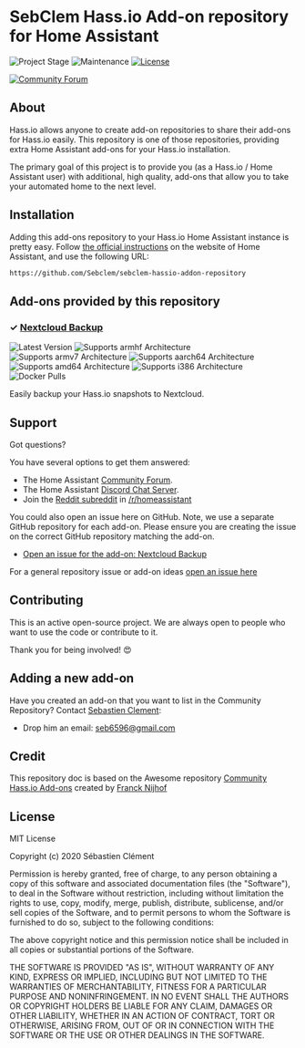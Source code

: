 # SebClem Hass.io Add-on repository for Home Assistant

![Project Stage][project-stage-shield]
![Maintenance][maintenance-shield]
[![License][license-shield]](LICENSE.md)

[![Community Forum][forum-shield]][forum]

## About

Hass.io allows anyone to create add-on repositories to share their add-ons for
Hass.io easily. This repository is one of those repositories, providing extra
Home Assistant add-ons for your Hass.io installation.

The primary goal of this project is to provide you (as a Hass.io /
Home Assistant user) with additional, high quality, add-ons that allow you to
take your automated home to the next level.

## Installation

Adding this add-ons repository to your Hass.io Home Assistant instance is
pretty easy. Follow [the official instructions][third-party-addons] on the
website of Home Assistant, and use the following URL:

```txt
https://github.com/Sebclem/sebclem-hassio-addon-repository
```

## Add-ons provided by this repository

### &#10003; [Nextcloud Backup][addon-nextcloud]

![Latest Version][nextcloud-version-shield]
![Supports armhf Architecture][nextcloud-armhf-shield]
![Supports armv7 Architecture][nextcloud-armv7-shield]
![Supports aarch64 Architecture][nextcloud-aarch64-shield]
![Supports amd64 Architecture][nextcloud-amd64-shield]
![Supports i386 Architecture][nextcloud-i386-shield]
![Docker Pulls][nextcloud-pulls-shield]

Easily backup your Hass.io snapshots to Nextcloud. 




## Support

Got questions?

You have several options to get them answered:

- The Home Assistant [Community Forum][forum].
- The Home Assistant [Discord Chat Server][discord-ha].
- Join the [Reddit subreddit][reddit] in [/r/homeassistant][reddit]

You could also open an issue here on GitHub. Note, we use a separate
GitHub repository for each add-on. Please ensure you are creating the issue
on the correct GitHub repository matching the add-on.

- [Open an issue for the add-on: Nextcloud Backup][nextcloud-issue]


For a general repository issue or add-on ideas [open an issue here][issue]

## Contributing

This is an active open-source project. We are always open to people who want to
use the code or contribute to it.


Thank you for being involved! :heart_eyes:

## Adding a new add-on

Have you created an add-on that you want to list in the Community Repository?
Contact [Sebastien Clement][sebclem]:

- Drop him an email: seb6596@gmail.com
<!-- - Chat with him on [Discord Chat][discord]
- Message him via the forums:  -->

## Credit

This repository doc is based on the Awesome repository [Community Hass.io Add-ons][community-addons] created by [Franck Nijhof][frenk]

## License

MIT License

Copyright (c) 2020 Sébastien Clément

Permission is hereby granted, free of charge, to any person obtaining a copy
of this software and associated documentation files (the "Software"), to deal
in the Software without restriction, including without limitation the rights
to use, copy, modify, merge, publish, distribute, sublicense, and/or sell
copies of the Software, and to permit persons to whom the Software is
furnished to do so, subject to the following conditions:

The above copyright notice and this permission notice shall be included in all
copies or substantial portions of the Software.

THE SOFTWARE IS PROVIDED "AS IS", WITHOUT WARRANTY OF ANY KIND, EXPRESS OR
IMPLIED, INCLUDING BUT NOT LIMITED TO THE WARRANTIES OF MERCHANTABILITY,
FITNESS FOR A PARTICULAR PURPOSE AND NONINFRINGEMENT. IN NO EVENT SHALL THE
AUTHORS OR COPYRIGHT HOLDERS BE LIABLE FOR ANY CLAIM, DAMAGES OR OTHER
LIABILITY, WHETHER IN AN ACTION OF CONTRACT, TORT OR OTHERWISE, ARISING FROM,
OUT OF OR IN CONNECTION WITH THE SOFTWARE OR THE USE OR OTHER DEALINGS IN THE
SOFTWARE.

[community-addons]: https://github.com/hassio-addons/repository
[frenk]: https://github.com/frenck
[discord-shield]: https://img.shields.io/discord/478094546522079232.svg
[discord]: https://discord.me/hassioaddons
[sebclem]: https://github.com/Sebclem
[issue]: https://github.com/Sebclem/sebclem-hassio-addon-repository/issues
[license-shield]: https://img.shields.io/github/license/Sebclem/sebclem-hassio-addon-repository.svg
[maintenance-shield]: https://img.shields.io/maintenance/yes/2020.svg
[project-stage-shield]: https://img.shields.io/badge/project%20stage-experimental-orange.svg
[reddit]: https://reddit.com/r/homeassistant
[forum-shield]: https://img.shields.io/badge/community-forum-brightgreen.svg
[forum]: https://community.home-assistant.io
[discord-ha]: https://discord.gg/c5DvZ4e
[third-party-addons]: https://home-assistant.io/hassio/installing_third_party_addons/


[addon-nextcloud]: https://github.com/Sebclem/hassio-nextcloud-backup
[nextcloud-version-shield]: https://img.shields.io/badge/version-v0.7.1-blue.svg
[nextcloud-armhf-shield]: https://img.shields.io/badge/armhf-yes-green.svg
[nextcloud-armv7-shield]: https://img.shields.io/badge/armv7-yes-green.svg
[nextcloud-aarch64-shield]: https://img.shields.io/badge/aarch64-yes-green.svg
[nextcloud-amd64-shield]: https://img.shields.io/badge/amd64-yes-green.svg
[nextcloud-i386-shield]: https://img.shields.io/badge/i386-yes-green.svg
[nextcloud-pulls-shield]: https://img.shields.io/docker/pulls/sebclemhassaddon/armhf-hassio-nextcloud-backup.svg
[nextcloud-issue]: https://github.com/Sebclem/hassio-nextcloud-backup/issues